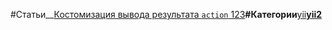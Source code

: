 #Статьи__[Костомизация вывода результата `action` 123](https://github.com/rainnogame/learning/blob/master/docs/template.md)__#Категории__[yii](https://github.com/rainnogame/learning/blob/master/table_of_content/docs/yii/yii.md)__[yii2](https://github.com/rainnogame/learning/blob/master/table_of_content/docs/yii2/yii2.md)__